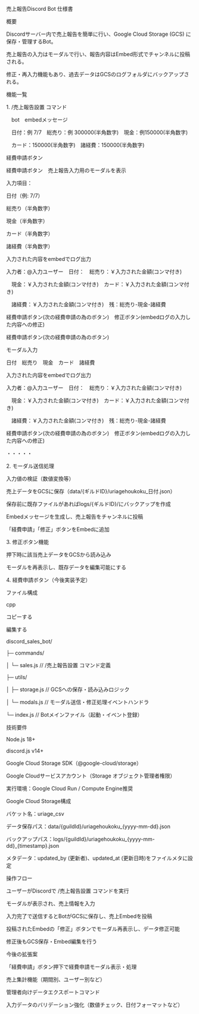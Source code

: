 売上報告Discord Bot 仕様書

概要

Discordサーバー内で売上報告を簡単に行い、Google Cloud Storage (GCS) に保存・管理するBot。

売上報告の入力はモーダルで行い、報告内容はEmbed形式でチャンネルに投稿される。

修正・再入力機能もあり、過去データはGCSのログフォルダにバックアップされる。



機能一覧

1\. /売上報告設置 コマンド

　bot　embedメッセージ

　日付：例 7/7　総売り：例 300000(半角数字)　現金：例150000(半角数字)

　カード：150000(半角数字)　諸経費：150000(半角数字)

経費申請ボタン


経費申請ボタン　売上報告入力用のモーダルを表示



入力項目：



日付（例: 7/7）



総売り（半角数字）



現金（半角数字）



カード（半角数字）



諸経費（半角数字）


入力された内容をembedでログ出力

入力者：@入力ユーザー　日付：　総売り：￥入力された金額(コンマ付き)

　現金：￥入力された金額(コンマ付き)　カード：￥入力された金額(コンマ付き)

　諸経費：￥入力された金額(コンマ付き)　残：総売り-現金-諸経費

経費申請ボタン(次の経費申請の為のボタン)　修正ボタン(embedログの入力した内容への修正)



経費申請ボタン(次の経費申請の為のボタン)

モーダル入力

日付　総売り　現金　カード　諸経費

入力された内容をembedでログ出力

入力者：@入力ユーザー　日付：　総売り：￥入力された金額(コンマ付き)

　現金：￥入力された金額(コンマ付き)　カード：￥入力された金額(コンマ付き)

　諸経費：￥入力された金額(コンマ付き)　残：総売り-現金-諸経費

経費申請ボタン(次の経費申請の為のボタン)　修正ボタン(embedログの入力した内容への修正)



・・・・・



2\. モーダル送信処理

入力値の検証（数値変換等）



売上データをGCSに保存（data/{ギルドID}/uriagehoukoku\_日付.json）



保存前に既存ファイルがあればlogs/{ギルドID}/にバックアップを作成



Embedメッセージを生成し、売上報告をチャンネルに投稿



「経費申請」「修正」ボタンをEmbedに追加



3\. 修正ボタン機能

押下時に該当売上データをGCSから読み込み



モーダルを再表示し、既存データを編集可能にする



4\. 経費申請ボタン（今後実装予定）

ファイル構成

cpp

コピーする

編集する

discord\_sales\_bot/

├─ commands/

│  └─ sales.js         // /売上報告設置 コマンド定義

├─ utils/

│  ├─ storage.js       // GCSへの保存・読み込みロジック

│  └─ modals.js        // モーダル送信・修正処理イベントハンドラ

└─ index.js            // Botメインファイル（起動・イベント登録）

技術要件

Node.js 18+



discord.js v14+



Google Cloud Storage SDK（@google-cloud/storage）



Google Cloudサービスアカウント（Storage オブジェクト管理者権限）



実行環境：Google Cloud Run / Compute Engine推奨



Google Cloud Storage構成

バケット名：uriage\_csv



データ保存パス：data/{guildId}/uriagehoukoku\_{yyyy-mm-dd}.json



バックアップパス：logs/{guildId}/uriagehoukoku\_{yyyy-mm-dd}\_{timestamp}.json



メタデータ：updated\_by (更新者)、updated\_at (更新日時)をファイルメタに設定



操作フロー

ユーザーがDiscordで /売上報告設置 コマンドを実行



モーダルが表示され、売上情報を入力



入力完了で送信するとBotがGCSに保存し、売上Embedを投稿



投稿されたEmbedの「修正」ボタンでモーダル再表示し、データ修正可能



修正後もGCS保存・Embed編集を行う



今後の拡張案

「経費申請」ボタン押下で経費申請モーダル表示・処理



売上集計機能（期間別、ユーザー別など）



管理者向けデータエクスポートコマンド



入力データのバリデーション強化（数値チェック、日付フォーマットなど）

